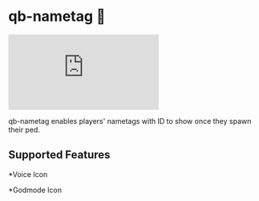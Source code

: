 # qb-nametag 🐉
![image](https://www.gtaos.com/index.php?attachments/1684147841800-png.241/)

qb-nametag enables players' nametags with ID to show once they spawn their ped.

## Supported Features

*Voice Icon

*Godmode Icon